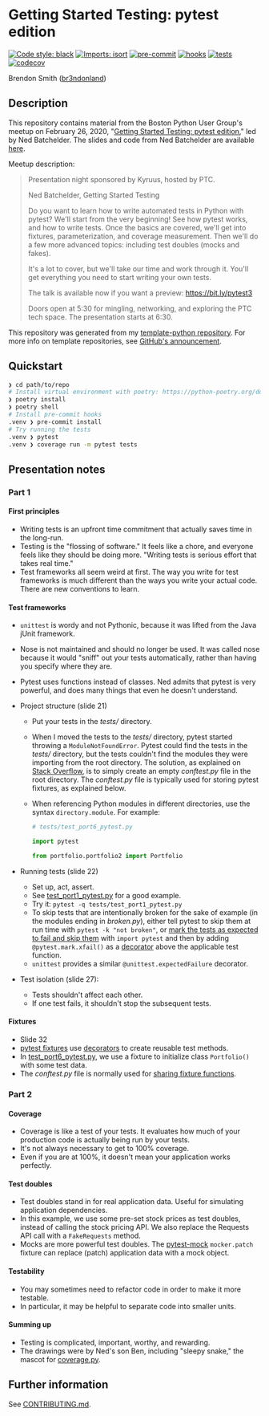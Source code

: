 # Getting Started Testing: pytest edition

[![Code style: black](https://img.shields.io/badge/code%20style-black-000000.svg)](https://black.readthedocs.io/en/stable/)
[![Imports: isort](https://img.shields.io/badge/%20imports-isort-%231674b1?style=flat&labelColor=ef8336)](https://pycqa.github.io/isort/)
[![pre-commit](https://img.shields.io/badge/pre--commit-enabled-brightgreen?logo=pre-commit&logoColor=white)](https://pre-commit.com/)
[![hooks](https://github.com/br3ndonland/test3/workflows/hooks/badge.svg)](https://github.com/br3ndonland/test3/actions)
[![tests](https://github.com/br3ndonland/test3/workflows/tests/badge.svg)](https://github.com/br3ndonland/test3/actions)
[![codecov](https://codecov.io/gh/br3ndonland/test3/branch/master/graph/badge.svg)](https://codecov.io/gh/br3ndonland/test3)

Brendon Smith ([br3ndonland](https://github.com/br3ndonland/))

## Description

This repository contains material from the Boston Python User Group's meetup on February 26, 2020, "[Getting Started Testing: pytest edition](https://www.meetup.com/bostonpython/events/266720542/)," led by Ned Batchelder. The slides and code from Ned Batchelder are available [here](https://nedbatchelder.com/text/test3.html).

Meetup description:

> Presentation night sponsored by Kyruus, hosted by PTC.
>
> Ned Batchelder, Getting Started Testing
>
> Do you want to learn how to write automated tests in Python with pytest? We'll start from the very beginning! See how pytest works, and how to write tests. Once the basics are covered, we'll get into fixtures, parameterization, and coverage measurement. Then we'll do a few more advanced topics: including test doubles (mocks and fakes).
>
> It's a lot to cover, but we'll take our time and work through it. You'll get everything you need to start writing your own tests.
>
> The talk is available now if you want a preview: https://bit.ly/pytest3
>
> Doors open at 5:30 for mingling, networking, and exploring the PTC tech space. The presentation starts at 6:30.

This repository was generated from my [template-python repository](https://github.com/br3ndonland/template-python). For more info on template repositories, see [GitHub's announcement](https://github.blog/2019-06-06-generate-new-repositories-with-repository-templates/).

## Quickstart

```sh
❯ cd path/to/repo
# Install virtual environment with poetry: https://python-poetry.org/docs/
❯ poetry install
❯ poetry shell
# Install pre-commit hooks
.venv ❯ pre-commit install
# Try running the tests
.venv ❯ pytest
.venv ❯ coverage run -m pytest tests
```

## Presentation notes

### Part 1

#### First principles

- Writing tests is an upfront time commitment that actually saves time in the long-run.
- Testing is the "flossing of software." It feels like a chore, and everyone feels like they should be doing more. "Writing tests is serious effort that takes real time."
- Test frameworks all seem weird at first. The way you write for test frameworks is much different than the ways you write your actual code. There are new conventions to learn.

#### Test frameworks

- `unittest` is wordy and not Pythonic, because it was lifted from the Java jUnit framework.
- Nose is not maintained and should no longer be used. It was called nose because it would "sniff" out your tests automatically, rather than having you specify where they are.
- Pytest uses functions instead of classes. Ned admits that pytest is very powerful, and does many things that even he doesn't understand.
- Project structure (slide 21)

  - Put your tests in the _tests/_ directory.
  - When I moved the tests to the _tests/_ directory, pytest started throwing a `ModuleNotFoundError`. Pytest could find the tests in the _tests/_ directory, but the tests couldn't find the modules they were importing from the root directory. The solution, as explained on [Stack Overflow](https://stackoverflow.com/questions/10253826), is to simply create an empty _conftest.py_ file in the root directory. The _conftest.py_ file is typically used for storing pytest fixtures, as explained below.
  - When referencing Python modules in different directories, use the syntax `directory.module`. For example:

    ```py
    # tests/test_port6_pytest.py

    import pytest

    from portfolio.portfolio2 import Portfolio
    ```

- Running tests (slide 22)
  - Set up, act, assert.
  - See [test_port1_pytest.py](tests/test_port1_pytest.py) for a good example.
  - Try it: `pytest -q tests/test_port1_pytest.py`
  - To skip tests that are intentionally broken for the sake of example (in the modules ending in _broken.py_), either tell pytest to skip them at run time with `pytest -k "not broken"`, or [mark the tests as expected to fail and skip them](https://docs.pytest.org/en/latest/skipping.html) with `import pytest` and then by adding `@pytest.mark.xfail()` as a [decorator](https://docs.python.org/3/whatsnew/2.4.html#pep-318-decorators-for-functions-and-methods) above the applicable test function.
  - `unittest` provides a similar `@unittest.expectedFailure` decorator.
- Test isolation (slide 27):
  - Tests shouldn't affect each other.
  - If one test fails, it shouldn't stop the subsequent tests.

#### Fixtures

- Slide 32
- [pytest fixtures](https://docs.pytest.org/en/latest/fixture.html) use [decorators](https://docs.python.org/3/whatsnew/2.4.html#pep-318-decorators-for-functions-and-methods) to create reusable test methods.
- In [test_port6_pytest.py](tests/test_port6_pytest.py), we use a fixture to initialize class `Portfolio()` with some test data.
- The _conftest.py_ file is normally used for [sharing fixture functions](https://docs.pytest.org/en/latest/fixture.html#conftest-py-sharing-fixture-functions).

### Part 2

#### Coverage

- Coverage is like a test of your tests. It evaluates how much of your production code is actually being run by your tests.
- It's not always necessary to get to 100% coverage.
- Even if you are at 100%, it doesn't mean your application works perfectly.

#### Test doubles

- Test doubles stand in for real application data. Useful for simulating application dependencies.
- In this example, we use some pre-set stock prices as test doubles, instead of calling the stock pricing API. We also replace the Requests API call with a `FakeRequests` method.
- Mocks are more powerful test doubles. The [pytest-mock](https://github.com/pytest-dev/pytest-mock/) `mocker.patch` fixture can replace (patch) application data with a mock object.

#### Testability

- You may sometimes need to refactor code in order to make it more testable.
- In particular, it may be helpful to separate code into smaller units.

#### Summing up

- Testing is complicated, important, worthy, and rewarding.
- The drawings were by Ned's son Ben, including "sleepy snake," the mascot for [coverage.py](https://github.com/nedbat/coveragepy).

## Further information

See [CONTRIBUTING.md](.github/CONTRIBUTING.md).
